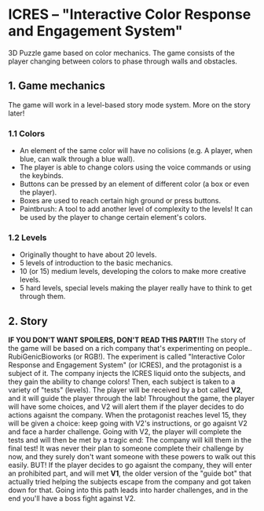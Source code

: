 # ICRES – "Interactive Color Response and Engagement System"
3D Puzzle game based on color mechanics. The game consists of the player changing between colors to phase through walls and obstacles.

##  1. Game mechanics
The game will work in a level-based story mode system. More on the story later!

### 1.1 Colors
- An element of the same color will have no colisions (e.g. A player, when blue, can walk through a blue wall).
- The player is able to change colors using the voice commands or using the keybinds.
- Buttons can be pressed by an element of different color (a box or even the player).
- Boxes are used to reach certain high ground or press buttons.
- Paintbrush: A tool to add another level of complexity to the levels! It can be used by the player to change certain element's colors.

### 1.2 Levels
- Originally thought to have about 20 levels.
- 5 levels of introduction to the basic mechanics.
- 10 (or 15) medium levels, developing the colors to make more creative levels.
- 5 hard levels, special levels making the player really have to think to get through them.

## 2. Story
**IF YOU DON'T WANT SPOILERS, DON'T READ THIS PART!!!**
The story of the game will be based on a rich company that's experimenting on people.. RubiGenicBioworks (or RGB!). The experiment is called "Interactive Color Response and Engagement System" (or ICRES), and the protagonist is a subject of it.
The company injects the ICRES liquid onto the subjects, and they gain the ability to change colors! Then, each subject is taken to a variety of "tests" (levels). The player will be received by a bot called **V2**, and it will guide the player through the lab! 
Throughout the game, the player will have some choices, and V2 will alert them if the player decides to do actions agaisnt the company. When the protagonist reaches level 15, they will be given a choice: keep going with V2's instructions, or go agaisnt V2 and face a harder challenge.
Going with V2, the player will complete the tests and will then be met by a tragic end: The company will kill them in the final test! It was never their plan to someone complete their challenge by now, and they surely don't want someone with these powers to walk out this easily.
BUT! If the player decides to go agaisnt the company, they will enter an prohibited part, and will met **V1**, the older version of the "guide bot" that actually tried helping the subjects escape from the company and got taken down for that. Going into this path leads into harder challenges, and in the end you'll have a boss fight against V2.

